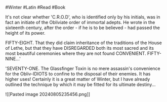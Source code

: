 #Winter #Latin #Read #Book 

It's not clear whether 'C.R.O.D', who is identified only by his initials, was in fact an initiate of the Obliviate order of immortal adepts. He wrote in the sixteenth century, after the order - if he is to be believed - had passed the height of its power.

FIFTY-EIGHT. That they did claim inheritance of the traditions of the House of Lethe, but that they have DISREGARDED both its most sacred and its most beautiful ceremonies where they are not found CONVENIENT. FIFTY-NINE...'

'SEVENTY-ONE. The Glassfinger Toxin is no mere assassin's convenience for the Obliv-IDIOTS to confine to the disposal of their enemies. It has higher uses! Certainly it is a great matter of Winter, but I have already outlined the technique by which it may be fitted for its ultimate destiny...

![[Pasted image 20240805235456.png]]